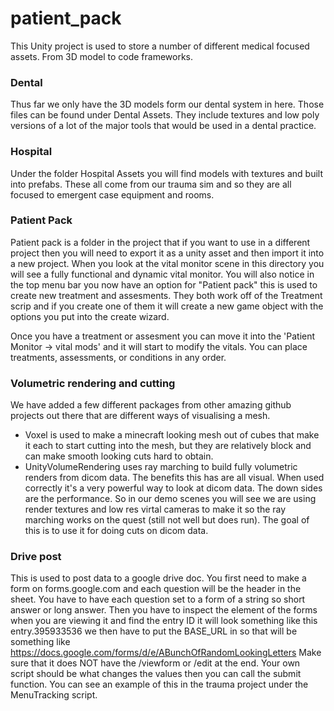 # patient_pack

  This Unity project is used to store a number of different medical focused assets. From 3D model to code frameworks.

### Dental

  Thus far we only have the 3D models form our dental system in here. Those files can be found under Dental Assets. They include textures and low poly versions of a lot of the major tools that would be used in a dental practice.

### Hospital

  Under the folder Hospital Assets you will find models with textures and built into prefabs. These all come from our trauma sim and so they are all focused to emergent case equipment and rooms.

### Patient Pack

  Patient pack is a folder in the project that if you want to use in a different project then you will need to export it as a unity asset and then import it into a new project. When you look at the vital monitor scene in this directory you will see a fully functional and dynamic vital monitor. You will also notice in the top menu bar you now have an option for "Patient pack" this is used to create new treatment and assesments. They both work off of the Treatment scrip and if you create one of them it will create a new game object with the options you put into the create wizard.

  Once you have a treatment or assesment you can move it into the 'Patient Monitor -> vital mods' and it will start to modify the vitals. You can place treatments, assessments, or conditions in any order.

### Volumetric rendering and cutting

We have added a few different packages from other amazing github projects out there that are different ways of visualising a mesh.
  - Voxel is used to make a minecraft looking mesh out of cubes that make it each to start cutting into the mesh, but they are relatively block and can make smooth looking cuts hard to obtain.
  - UnityVolumeRendering uses ray marching to build fully volumetric renders from dicom data. The benefits this has are all visual. When used correctly it's a very powerful way to look at dicom data. The down sides are the performance. So in our demo scenes you will see we are using render textures and low res virtal cameras to make it so the ray marching works on the quest (still not well but does run). The goal of this is to use it for doing cuts on dicom data.

### Drive post

  This is used to post data to a google drive doc. You first need to make a form on forms.google.com and each question will be the header in the sheet. You have to have each question set to a form of a string so short answer or long answer. Then you have to inspect the element of the forms when you are viewing it and find the entry ID it will look something like this entry.395933536 we then have to put the BASE_URL in so that will be something like https://docs.google.com/forms/d/e/ABunchOfRandomLookingLetters Make sure that it does NOT have the /viewform or /edit at the end. Your own script should be what changes the values then you can call the submit function. You can see an example of this in the trauma project under the MenuTracking script.
